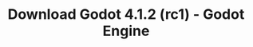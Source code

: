 ---
# Generated by /tools/generators/src/download_archive_generator !!! do not edit by hand !!!
title: 'Download Godot 4.1.2 (rc1) - Godot Engine'
type: 'download/archive'
name: '4.1.2'
flavor: 'rc1'
release_date: '2023-09-22T03:00:00-00:00'
release_notes: 'article/release-candidate-godot-4-1-2-rc-1/'
primaryPlatforms:
  - 'android.apk'
  - 'linux.64'
  - 'macos.universal'
  - 'windows.64'
  - 'web'
  - 'templates'
links:
  android.apk:
    name: 'android.apk'
    title: 'Android'
    caption: 'APK Universal (ARM64 + ARMv7 + x86_64 + x86)'
    tags:
      - 'APK download'
      - 'ARM64/v7'
      - 'x86 (64 & 32 bit)'
    hosts:
      github_builds:
        regular: 'https://github.com/godotengine/godot-builds/releases/download/4.1.2-rc1/Godot_v4.1.2-rc1_android_editor.apk'
        mono: '#'
      github:
        regular: 'https://github.com/godotengine/godot/releases/download/4.1.2-rc1/Godot_v4.1.2-rc1_android_editor.apk'
        mono: '#'
  linux.64:
    name: 'linux.64'
    title: 'Linux'
    caption: 'Padrão (x86_64)'
    tags:
      - '64 bit'
    hosts:
      github_builds:
        regular: 'https://github.com/godotengine/godot-builds/releases/download/4.1.2-rc1/Godot_v4.1.2-rc1_linux.x86_64.zip'
        mono: 'https://github.com/godotengine/godot-builds/releases/download/4.1.2-rc1/Godot_v4.1.2-rc1_mono_linux_x86_64.zip'
      github:
        regular: 'https://github.com/godotengine/godot/releases/download/4.1.2-rc1/Godot_v4.1.2-rc1_linux.x86_64.zip'
        mono: 'https://github.com/godotengine/godot/releases/download/4.1.2-rc1/Godot_v4.1.2-rc1_mono_linux_x86_64.zip'
  macos.universal:
    name: 'macos.universal'
    title: 'macOS'
    caption: 'Universal (x86_64 + Silício da Apple)'
    tags:
      - 'Intel/Apple Silicon'
      - '64 bit'
    hosts:
      github_builds:
        regular: 'https://github.com/godotengine/godot-builds/releases/download/4.1.2-rc1/Godot_v4.1.2-rc1_macos.universal.zip'
        mono: 'https://github.com/godotengine/godot-builds/releases/download/4.1.2-rc1/Godot_v4.1.2-rc1_mono_macos.universal.zip'
      github:
        regular: 'https://github.com/godotengine/godot/releases/download/4.1.2-rc1/Godot_v4.1.2-rc1_macos.universal.zip'
        mono: 'https://github.com/godotengine/godot/releases/download/4.1.2-rc1/Godot_v4.1.2-rc1_mono_macos.universal.zip'
  windows.64:
    name: 'windows.64'
    title: 'Windows'
    caption: 'Padrão (x86_64)'
    tags:
      - '64 bit'
    hosts:
      github_builds:
        regular: 'https://github.com/godotengine/godot-builds/releases/download/4.1.2-rc1/Godot_v4.1.2-rc1_win64.exe.zip'
        mono: 'https://github.com/godotengine/godot-builds/releases/download/4.1.2-rc1/Godot_v4.1.2-rc1_mono_win64.zip'
      github:
        regular: 'https://github.com/godotengine/godot/releases/download/4.1.2-rc1/Godot_v4.1.2-rc1_win64.exe.zip'
        mono: 'https://github.com/godotengine/godot/releases/download/4.1.2-rc1/Godot_v4.1.2-rc1_mono_win64.zip'
  web:
    name: 'web'
    title: 'Editor Web'
    caption: ''
    tags:
      - 'Self-hosted'
      - 'Cross-platform'
    hosts:
      github_builds:
        regular: 'https://github.com/godotengine/godot-builds/releases/download/4.1.2-rc1/Godot_v4.1.2-rc1_web_editor.zip'
        mono: '#'
      github:
        regular: 'https://github.com/godotengine/godot/releases/download/4.1.2-rc1/Godot_v4.1.2-rc1_web_editor.zip'
        mono: '#'
  linux.arm64:
    name: 'linux.arm64'
    title: 'Linux'
    caption: 'Padrão (ARM64)'
    tags:
      - 'ARM64'
      - '64 bit'
    hosts:
      github_builds:
        regular: 'https://github.com/godotengine/godot-builds/releases/download/4.1.2-rc1/Godot_v4.1.2-rc1_linux.arm64.zip'
        mono: 'https://github.com/godotengine/godot-builds/releases/download/4.1.2-rc1/Godot_v4.1.2-rc1_mono_linux_arm64.zip'
      github:
        regular: 'https://github.com/godotengine/godot/releases/download/4.1.2-rc1/Godot_v4.1.2-rc1_linux.arm64.zip'
        mono: 'https://github.com/godotengine/godot/releases/download/4.1.2-rc1/Godot_v4.1.2-rc1_mono_linux_arm64.zip'
  linux.32:
    name: 'linux.32'
    title: 'Linux'
    caption: 'Padrão (x86)'
    tags:
      - '32 bit'
    hosts:
      github_builds:
        regular: 'https://github.com/godotengine/godot-builds/releases/download/4.1.2-rc1/Godot_v4.1.2-rc1_linux.x86_32.zip'
        mono: 'https://github.com/godotengine/godot-builds/releases/download/4.1.2-rc1/Godot_v4.1.2-rc1_mono_linux_x86_32.zip'
      github:
        regular: 'https://github.com/godotengine/godot/releases/download/4.1.2-rc1/Godot_v4.1.2-rc1_linux.x86_32.zip'
        mono: 'https://github.com/godotengine/godot/releases/download/4.1.2-rc1/Godot_v4.1.2-rc1_mono_linux_x86_32.zip'
  linux.arm32:
    name: 'linux.arm32'
    title: 'Linux'
    caption: 'Padrão (ARM32)'
    tags:
      - 'ARM32'
      - '32 bit'
    hosts:
      github_builds:
        regular: 'https://github.com/godotengine/godot-builds/releases/download/4.1.2-rc1/Godot_v4.1.2-rc1_linux.arm32.zip'
        mono: 'https://github.com/godotengine/godot-builds/releases/download/4.1.2-rc1/Godot_v4.1.2-rc1_mono_linux_arm32.zip'
      github:
        regular: 'https://github.com/godotengine/godot/releases/download/4.1.2-rc1/Godot_v4.1.2-rc1_linux.arm32.zip'
        mono: 'https://github.com/godotengine/godot/releases/download/4.1.2-rc1/Godot_v4.1.2-rc1_mono_linux_arm32.zip'
  windows.32:
    name: 'windows.32'
    title: 'Windows'
    caption: 'Padrão (x86)'
    tags:
      - '32 bit'
    hosts:
      github_builds:
        regular: 'https://github.com/godotengine/godot-builds/releases/download/4.1.2-rc1/Godot_v4.1.2-rc1_win32.exe.zip'
        mono: 'https://github.com/godotengine/godot-builds/releases/download/4.1.2-rc1/Godot_v4.1.2-rc1_mono_win32.zip'
      github:
        regular: 'https://github.com/godotengine/godot/releases/download/4.1.2-rc1/Godot_v4.1.2-rc1_win32.exe.zip'
        mono: 'https://github.com/godotengine/godot/releases/download/4.1.2-rc1/Godot_v4.1.2-rc1_mono_win32.zip'
  aar_library:
    name: 'aar_library'
    title: 'Biblioteca de AAR'
    caption: ''
    tags:
      - 'Android plugins'
      - 'Java'
      - 'Kotlin'
    hosts:
      github_builds:
        regular: 'https://github.com/godotengine/godot-builds/releases/download/4.1.2-rc1/godot-lib.4.1.2.rc1.template_release.aar'
        mono: '#'
      github:
        regular: 'https://github.com/godotengine/godot/releases/download/4.1.2-rc1/godot-lib.4.1.2.rc1.template_release.aar'
        mono: '#'
  templates:
    name: 'templates'
    title: 'Modelos de exportação'
    caption: ''
    tags:
      - 'Utilizado para exportar os seus jogos para todas as plataformas suportadas'
    hosts:
      github_builds:
        regular: 'https://github.com/godotengine/godot-builds/releases/download/4.1.2-rc1/Godot_v4.1.2-rc1_export_templates.tpz'
        mono: 'https://github.com/godotengine/godot-builds/releases/download/4.1.2-rc1/Godot_v4.1.2-rc1_mono_export_templates.tpz'
      github:
        regular: 'https://github.com/godotengine/godot/releases/download/4.1.2-rc1/Godot_v4.1.2-rc1_export_templates.tpz'
        mono: 'https://github.com/godotengine/godot/releases/download/4.1.2-rc1/Godot_v4.1.2-rc1_mono_export_templates.tpz'
---